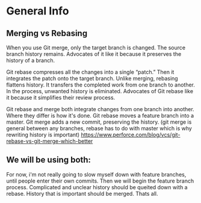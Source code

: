 # General Info

## Merging vs Rebasing

When you use Git merge, only the target branch is changed. The source branch history remains. 
Advocates of it like it because it preserves the history of a branch. 

Git rebase compresses all the changes into a single “patch.” Then it integrates the patch onto the target branch. 
Unlike merging, rebasing flattens history. It transfers the completed work from one branch to another. 
In the process, unwanted history is eliminated. Advocates of Git rebase like it because it simplifies their review process.

Git rebase and merge both integrate changes from one branch into another. Where they differ is how it's done. Git rebase moves a feature branch into a master. Git merge adds a new commit, preserving the history. (git merge is general between any branches, rebase has to do with master which is why rewriting history is important)
https://www.perforce.com/blog/vcs/git-rebase-vs-git-merge-which-better

## We will be using both:
For now, i'm not really going to slow myself down with feature branches, until people enter their own commits. Then we will begin
the feature branch process. Complicated and unclear history should be queited down with a rebase. History that is important should be
merged. Thats all.
